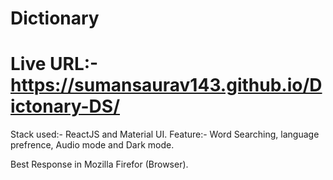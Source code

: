 <h1>Dictionary</h1>

# Live URL:- https://sumansaurav143.github.io/Dictonary-DS/

Stack used:- ReactJS and Material UI.
Feature:- Word Searching, language prefrence, Audio mode and Dark mode.

Best Response in Mozilla Firefor (Browser).

